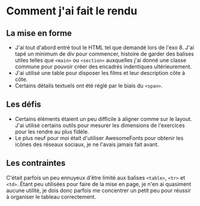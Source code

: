 # Comment j'ai fait le rendu

## La mise en forme 
- J'ai tout d'abord entré tout le HTML tel que demandé lors de l'exo 8. J'ai tapé un minimum de div pour commencer, histoire de garder des balises utiles telles que `<main>` ou `<section>` auxquelles j'ai donné une classe commune pour pouvoir créer des encadrés indentiques ultérieurement. 
- J'ai utilisé une table pour disposer les films et leur description côte à côte. 
- Certains détails textuels ont été réglé par le biais du `<span>`. 

## Les défis
- Certains éléments étaient un peu difficile à aligner comme sur le layout. J'ai utilisé certains outils pour mesurer les dimensions de l'exercices pour les rendre au plus fidèle. 
- Le plus neuf pour moi était d'utiliser AwesomeFonts pour obtenir les icônes des réseaux sociaux, je ne l'avais jamais fait avant. 


## Les contraintes
C'était parfois un peu ennuyeux d'être limité aux balises `<table>`, `<tr>` et `<td>`. Étant peu utilisées pour faire de la mise en page, je n'en ai quasiment aucune utilité, je dois donc parfois me concentrer un petit peu pour réussir à organiser le tableau correctement. 